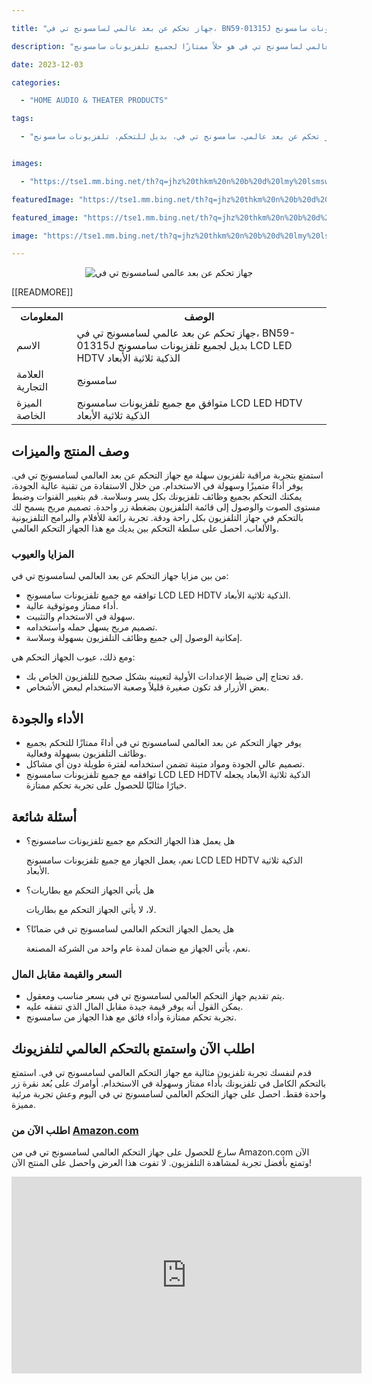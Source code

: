 ---
title: "جهاز تحكم عن بعد عالمي لسامسونج تي في، BN59-01315J بديل لجميع تلفزيونات سامسونج LCD LED HDTV الذكية ثلاثية الأبعاد"
description: "تعد أجهزة التحكم عن بعد جهازًا رئيسيًا لتجربة التلفزيون المثالية. قد تفقد جهاز التحكم الأصلي لجهاز التلفزيون الخاص بك وتحتاج إلى بديل قوي وفعال. هذا الجهاز التحكم عن بعد العالمي لسامسونج تي في هو حلاً ممتازًا لجميع تلفزيونات سامسونج LCD LED HDTV الذكية ثلاثية الأبعاد. يتيح لك التحكم الكامل في التلفزيون بأداء ممتاز وسهولة في الاستخدام."
date: 2023-12-03
categories:
  - "HOME AUDIO & THEATER PRODUCTS"
tags:
  - "جهاز تحكم عن بعد عالمي، سامسونج تي في، بديل للتحكم، تلفزيونات سامسونج LCD LED HDTV الذكية ثلاثية الأبعاد، BN59-01315J، كفاءة عالية، سهولة في الاستخدام"

images:
  - "https://tse1.mm.bing.net/th?q=jhz%20thkm%20n%20b%20d%20lmy%20lsmswnj%20ty%20fy%20bn59%2001315j%20bdyl%20ljmy%20tlfzywnt%20smswnj%20lcd%20led%20hdtv%20ldhky%20thlthy%20lb%20d%20kode%20asin%20b09tg2sn68%20tag%20indrajaya%2020"
featuredImage: "https://tse1.mm.bing.net/th?q=jhz%20thkm%20n%20b%20d%20lmy%20lsmswnj%20ty%20fy%20bn59%2001315j%20bdyl%20ljmy%20tlfzywnt%20smswnj%20lcd%20led%20hdtv%20ldhky%20thlthy%20lb%20d%20kode%20asin%20b09tg2sn68%20tag%20indrajaya%2020"
featured_image: "https://tse1.mm.bing.net/th?q=jhz%20thkm%20n%20b%20d%20lmy%20lsmswnj%20ty%20fy%20bn59%2001315j%20bdyl%20ljmy%20tlfzywnt%20smswnj%20lcd%20led%20hdtv%20ldhky%20thlthy%20lb%20d%20kode%20asin%20b09tg2sn68%20tag%20indrajaya%2020"
image: "https://tse1.mm.bing.net/th?q=jhz%20thkm%20n%20b%20d%20lmy%20lsmswnj%20ty%20fy%20bn59%2001315j%20bdyl%20ljmy%20tlfzywnt%20smswnj%20lcd%20led%20hdtv%20ldhky%20thlthy%20lb%20d%20kode%20asin%20b09tg2sn68%20tag%20indrajaya%2020"
---

<center><img alt="جهاز تحكم عن بعد عالمي لسامسونج تي في" src="https://tse1.mm.bing.net/th?q=image جهاز تحكم عن بعد عالمي لسامسونج تي في، BN59-01315J بديل لجميع تلفزيونات سامسونج LCD LED HDTV الذكية ثلاثية الابعاد (KODE ASIN=B09TG2SN68, TAG=indrajaya-20)"/></center>

<table>

<tr>

<th>المعلومات</th>

<th>الوصف</th>

</tr>

<tr>

<td>الاسم</td>

<td>جهاز تحكم عن بعد عالمي لسامسونج تي في، BN59-01315J بديل لجميع تلفزيونات سامسونج LCD LED HDTV الذكية ثلاثية الأبعاد</td>

</tr>

<tr>

<td>العلامة التجارية</td>

<td>سامسونج</td>

</tr>

<tr>

<td>الميزة الخاصة</td>

<td>متوافق مع جميع تلفزيونات سامسونج LCD LED HDTV الذكية ثلاثية الأبعاد</td>

 [[READMORE]] 



</tr>

</table>

<h2>وصف المنتج والميزات</h2>

<p>استمتع بتجربة مراقبة تلفزيون سهلة مع جهاز التحكم عن بعد العالمي لسامسونج تي في. يوفر أداءً متميزًا وسهولة في الاستخدام. من خلال الاستفادة من تقنية عالية الجودة، يمكنك التحكم بجميع وظائف تلفزيونك بكل يسر وسلاسة. قم بتغيير القنوات وضبط مستوى الصوت والوصول إلى قائمة التلفزيون بضغطة زر واحدة. تصميم مريح يسمح لك بالتحكم في جهاز التلفزيون بكل راحة ودقة. تجربة رائعة للأفلام والبرامج التلفزيونية والألعاب. احصل على سلطة التحكم بين يديك مع هذا الجهاز التحكم العالمي.</p>

<h3>المزايا والعيوب</h3>

<p>من بين مزايا جهاز التحكم عن بعد العالمي لسامسونج تي في:</p>

<ul>

<li>توافقه مع جميع تلفزيونات سامسونج LCD LED HDTV الذكية ثلاثية الأبعاد.</li>

<li>أداء ممتاز وموثوقية عالية.</li>

<li>سهولة في الاستخدام والتثبيت.</li>

<li>تصميم مريح يسهل حمله واستخدامه.</li>

<li>إمكانية الوصول إلى جميع وظائف التلفزيون بسهولة وسلاسة.</li>

</ul>

<p>ومع ذلك، عيوب الجهاز التحكم هي:</p>

<ul>

<li>قد تحتاج إلى ضبط الإعدادات الأولية لتعيينه بشكل صحيح للتلفزيون الخاص بك.</li>

<li>بعض الأزرار قد تكون صغيرة قليلاً وصعبة الاستخدام لبعض الأشخاص.</li>

</ul>

<h2>الأداء والجودة</h2>

<ul>

<li>يوفر جهاز التحكم عن بعد العالمي لسامسونج تي في أداءً ممتازًا للتحكم بجميع وظائف التلفزيون بسهولة وفعالية.</li>

<li>تصميم عالي الجودة ومواد متينة تضمن استخدامه لفترة طويلة دون أي مشاكل.</li>

<li>توافقه مع جميع تلفزيونات سامسونج LCD LED HDTV الذكية ثلاثية الأبعاد يجعله خيارًا مثاليًا للحصول على تجربة تحكم ممتازة.</li>

</ul>

<h2>أسئلة شائعة</h2>

<ul>

<li>هل يعمل هذا الجهاز التحكم مع جميع تلفزيونات سامسونج؟</li>

<p>نعم، يعمل الجهاز مع جميع تلفزيونات سامسونج LCD LED HDTV الذكية ثلاثية الأبعاد.</p>

<li>هل يأتي الجهاز التحكم مع بطاريات؟</li>

<p>لا، لا يأتي الجهاز التحكم مع بطاريات.</p>

<li>هل يحمل الجهاز التحكم العالمي لسامسونج تي في ضمانًا؟</li>

<p>نعم، يأتي الجهاز مع ضمان لمدة عام واحد من الشركة المصنعة.</p>

</ul>

<h3>السعر والقيمة مقابل المال</h3>

<ul>

<li>يتم تقديم جهاز التحكم العالمي لسامسونج تي في بسعر مناسب ومعقول.</li>

<li>يمكن القول أنه يوفر قيمة جيدة مقابل المال الذي تنفقه عليه.</li>

<li>تجربة تحكم ممتازة وأداء فائق مع هذا الجهاز من سامسونج.</li>

</ul>

<h2>اطلب الآن واستمتع بالتحكم العالمي لتلفزيونك</h2>

<p>قدم لنفسك تجربة تلفزيون مثالية مع جهاز التحكم العالمي لسامسونج تي في. استمتع بالتحكم الكامل في تلفزيونك بأداء ممتاز وسهولة في الاستخدام. أوامرك على بُعد نقرة زر واحدة فقط. احصل على جهاز التحكم العالمي لسامسونج تي في اليوم وعش تجربة مرئية مميزة.</p>

<h3>اطلب الآن من <a href="https://www.amazon.com/dp/B09TG2SN68/?tag=indrajaya-20">Amazon.com</a></h3>

<p>سارع للحصول على جهاز التحكم العالمي لسامسونج تي في من Amazon.com الآن وتمتع بأفضل تجربة لمشاهدة التلفزيون. لا تفوت هذا العرض واحصل على المنتج الآن!</p>

<iframe width="560" height="315" src="https://www.youtube.com/embed/fLdynjwPhUM" title="جهاز تحكم عن بعد عالمي لسامسونج تي في، Bn59-01315J بديل لجميع تلفزيونات سامسونج Lcd Led Hdtv الذكية ثلاثية الابعاد (Kode Asin=B09Tg2Sn68, Tag=Indrajaya-20)" frameborder="0" allow="accelerometer; autoplay; clipboard-write; encrypted-media; gyroscope; picture-in-picture; web-share" allowfullscreen></iframe>
